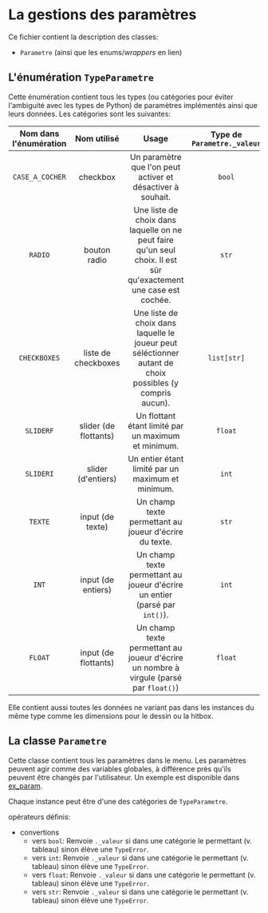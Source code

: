 # La gestions des paramètres
Ce fichier contient la description des classes:
- `Parametre` (ainsi que les enums/_wrappers_ en lien)

## L'énumération `TypeParametre`
Cette énumération contient tous les types (ou catégories pour éviter l'ambiguité avec les types de Python) de paramètres implémentés ainsi que leurs données.
Les catégories sont les suivantes:
<!--Je n'ai jamais aimé les tableaux markdown car ils ne sont jamais alignés-->
| Nom dans l'énumération | Nom utilisé |                            Usage                                 | Type de `Parametre._valeur` | implémenté? |
|:----------------------:|:-----------:|:----------------------------------------------------------------:|:---------------------------:|:-----------:|
|     `CASE_A_COCHER`    |  checkbox   | Un paramètre que l'on peut activer et désactiver à souhait.      |             `bool`          |      ✅     |
|         `RADIO`        | bouton radio| Une liste de choix dans laquelle on ne peut faire qu'un seul choix. Il est sûr qu'exactement une case est cochée.   |     `str`   |      ❌      |
|      `CHECKBOXES`      | liste de checkboxes   | Une liste de choix dans laquelle le joueur peut séléctionner autant de choix possibles (y compris aucun). | `list[str]` |      ❌      |
|       `SLIDERF`        | slider (de flottants) | Un flottant étant limité par un maximum et minimum.    |             `float`         |      ❌      |
|       `SLIDERI`        | slider (d'entiers)    | Un entier étant limité par un maximum et minimum.      |              `int`          |      ❌      |
|        `TEXTE`         |  input (de texte)     | Un champ texte permettant au joueur d'écrire du texte. |              `str`          |      ❌      |
|         `INT`          |  input (de entiers)   | Un champ texte permettant au joueur d'écrire un entier (parsé par `int()`). | `int`  |      ❌      |
|        `FLOAT`         | input (de flottants)  | Un champ texte permettant au joueur d'écrire un nombre à virgule (parsé par `float()`)                    |   `float`   |      ❌      |

Elle contient aussi toutes les données ne variant pas dans les instances du même type comme les dimensions pour le dessin ou la hitbox.

## La classe `Parametre`
Cette classe contient tous les paramètres dans le menu. Les paramètres peuvent agir comme des variables globales, à différence près qu'ils peuvent être changés par l'utilisateur. Un exemple est disponible dans [ex_param](../exemples/ex_param.py).

Chaque instance peut être d'une des catégories de `TypeParametre`.

opérateurs définis:
- convertions
	+ vers `bool`:  Renvoie `._valeur` si dans une catégorie le permettant (v. tableau) sinon élève une `TypeError`.
	+ vers `int`:   Renvoie `._valeur` si dans une catégorie le permettant (v. tableau) sinon élève une `TypeError`.
	+ vers `float`: Renvoie `._valeur` si dans une catégorie le permettant (v. tableau) sinon élève une `TypeError`.
	+ vers `str`:   Renvoie `._valeur` si dans une catégorie le permettant (v. tableau) sinon élève une `TypeError`.
